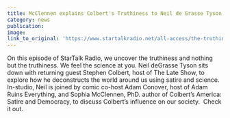 ```yaml
---
title: McClennen explains Colbert's Truthiness to Neil de Grasse Tyson on StarTalk
category: news
publication:
image:
link_to_original: 'https://www.startalkradio.net/all-access/the-truthiness-with-stephen-colbert/'
---
```


On this episode of StarTalk Radio, we uncover the truthiness and nothing but the truthiness. We feel the science at you. Neil deGrasse Tyson sits down with returning guest Stephen Colbert, host of The Late Show, to explore how he deconstructs the world around us using satire and science. In-studio, Neil is joined by comic co-host Adam Conover, host of Adam Ruins Everything, and Sophia McClennen, PhD. author of Colbert’s America: Satire and Democracy, to discuss Colbert’s influence on our society.  Check it out.